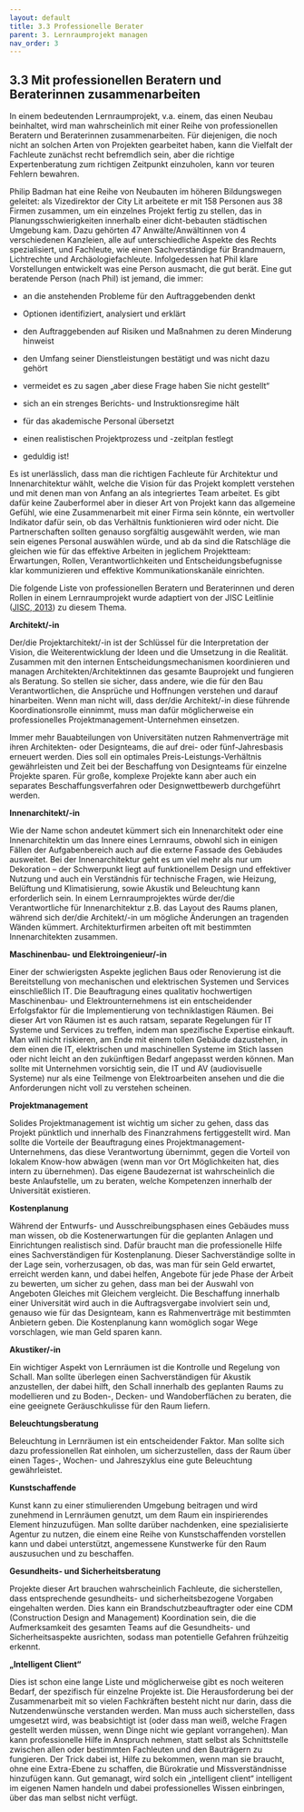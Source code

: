 ```yaml
---
layout: default
title: 3.3 Professionelle Berater
parent: 3. Lernraumprojekt managen
nav_order: 3
---
```


## 3.3 Mit professionellen Beratern und Beraterinnen zusammenarbeiten

In einem bedeutenden Lernraumprojekt, v.a. einem, das einen Neubau
beinhaltet, wird man wahrscheinlich mit einer Reihe von professionellen
Beratern und Beraterinnen zusammenarbeiten. Für diejenigen, die noch nicht an solchen
Arten von Projekten gearbeitet haben, kann die Vielfalt der Fachleute
zunächst recht befremdlich sein, aber die richtige Expertenberatung zum
richtigen Zeitpunkt einzuholen, kann vor teuren Fehlern bewahren.

Philip Badman hat eine Reihe von Neubauten im höheren Bildungswegen
geleitet: als Vizedirektor der City Lit arbeitete er mit 158 Personen
aus 38 Firmen zusammen, um ein einzelnes Projekt fertig zu stellen, das
in Planungsschwierigkeiten innerhalb einer dicht-bebauten städtischen
Umgebung kam. Dazu gehörten 47 Anwälte/Anwältinnen von 4 verschiedenen Kanzleien,
alle auf unterschiedliche Aspekte des Rechts spezialisiert, und
Fachleute, wie einen Sachverständige für Brandmauern, Lichtrechte und
Archäologiefachleute. Infolgedessen hat Phil klare Vorstellungen entwickelt
was eine Person ausmacht, die gut berät. Eine gut beratende Person (nach Phil) ist jemand,
die immer:

-   an die anstehenden Probleme für den Auftraggebenden denkt

-   Optionen identifiziert, analysiert und erklärt

-   den Auftraggebenden auf Risiken und Maßnahmen zu deren Minderung hinweist

-   den Umfang seiner Dienstleistungen bestätigt und was nicht dazu gehört

-   vermeidet es zu sagen „aber diese Frage haben Sie nicht gestellt“

-   sich an ein strenges Berichts- und Instruktionsregime hält

-   für das akademische Personal übersetzt

-   einen realistischen Projektprozess und -zeitplan festlegt

-   geduldig ist!

Es ist unerlässlich, dass man die richtigen Fachleute für Architektur und
Innenarchitektur wählt, welche die Vision für das Projekt komplett
verstehen und mit denen man von Anfang an als integriertes Team
arbeitet. Es gibt dafür keine Zauberformel aber in dieser Art von
Projekt kann das allgemeine Gefühl, wie eine Zusammenarbeit mit einer
Firma sein könnte, ein wertvoller Indikator dafür sein, ob das
Verhältnis funktionieren wird oder nicht. Die Partnerschaften sollten genauso
sorgfältig ausgewählt werden, wie man sein eigenes Personal auswählen
würde, und ab da sind die Ratschläge die gleichen wie für das effektive
Arbeiten in jeglichem Projektteam: Erwartungen, Rollen,
Verantwortlichkeiten und Entscheidungsbefugnisse klar kommunizieren und
effektive Kommunikationskanäle einrichten.

Die folgende Liste von professionellen Beratern und Beraterinnen und deren Rollen in
einem Lernraumprojekt wurde adaptiert von der JISC Leitlinie ([JISC, 2013](../11_Referenzen.md)) zu diesem Thema.

**Architekt/-in**

Der/die Projektarchitekt/-in ist der Schlüssel für die Interpretation der
Vision, die Weiterentwicklung der Ideen und die Umsetzung in die
Realität. Zusammen mit den internen Entscheidungsmechanismen koordinieren und managen Architekten/Architektinnen das gesamte Bauprojekt 
und fungieren als Beratung. So stellen sie sicher, dass andere,
wie die für den Bau Verantwortlichen, die Ansprüche und Hoffnungen verstehen und darauf
hinarbeiten. Wenn man nicht will, dass der/die Architekt/-in diese führende
Koordinationsrolle einnimmt, muss man dafür möglicherweise ein
professionelles Projektmanagement-Unternehmen einsetzen.

Immer mehr Bauabteilungen von Universitäten nutzen Rahmenverträge
mit ihren Architekten- oder Designteams, die auf drei- oder
fünf-Jahresbasis erneuert werden. Dies soll ein optimales
Preis-Leistungs-Verhältnis gewährleisten und Zeit bei der Beschaffung
von Designteams für einzelne Projekte sparen. Für große, komplexe
Projekte kann aber auch ein separates Beschaffungsverfahren oder
Designwettbewerb durchgeführt werden.

**Innenarchitekt/-in**

Wie der Name schon andeutet kümmert sich ein Innenarchitekt oder eine Innenarchitektin um das
Innere eines Lernraums, obwohl sich in einigen Fällen der
Aufgabenbereich auch auf die externe Fassade des Gebäudes ausweitet. Bei
der Innenarchitektur geht es um viel mehr als nur um Dekoration – der
Schwerpunkt liegt auf funktionellem Design und effektiver Nutzung und
auch ein Verständnis für technische Fragen, wie Heizung, Belüftung und
Klimatisierung, sowie Akustik und Beleuchtung kann erforderlich sein. In einem Lernraumprojektes würde der/die Verantwortliche für  Innenarchitektur z.B. das Layout des Raums planen, während sich der/die Architekt/-in um mögliche Änderungen an tragenden Wänden kümmert. Architekturfirmen
arbeiten oft mit bestimmten Innenarchitekten zusammen.

**Maschinenbau- und Elektroingenieur/-in**

Einer der schwierigsten Aspekte jeglichen Baus oder Renovierung ist die
Bereitstellung von mechanischen und elektrischen Systemen und Services
einschließlich IT. Die Beauftragung eines qualitativ hochwertigen
Maschinenbau- und Elektrounternehmens ist ein entscheidender Erfolgsfaktor
für die Implementierung von techniklastigen Räumen. Bei dieser Art von
Räumen ist es auch ratsam, separate Regelungen für IT Systeme und Services
zu treffen, indem man spezifische Expertise einkauft. Man will nicht
riskieren, am Ende mit einem tollen Gebäude dazustehen, in dem einen die IT,
elektrischen und maschinellen Systeme im Stich lassen oder nicht leicht an
den zukünftigen Bedarf angepasst werden können. Man sollte mit Unternehmen
vorsichtig sein, die IT und AV (audiovisuelle Systeme) nur als eine
Teilmenge von Elektroarbeiten ansehen und die die Anforderungen nicht voll
zu verstehen scheinen.

**Projektmanagement**

Solides Projektmanagement ist wichtig um sicher zu gehen, dass das
Projekt pünktlich und innerhalb des Finanzrahmens fertiggestellt wird.
Man sollte die Vorteile der Beauftragung eines
Projektmanagement-Unternehmens, das diese Verantwortung übernimmt, gegen
die Vorteil von lokalem Know-how abwägen (wenn man vor Ort Möglichkeiten
hat, dies intern zu übernehmen). Das eigene Baudezernat ist wahrscheinlich
die beste Anlaufstelle, um zu beraten, welche Kompetenzen innerhalb der
Universität existieren.

**Kostenplanung**

Während der Entwurfs- und Ausschreibungsphasen eines Gebäudes muss man
wissen, ob die Kostenerwartungen für die geplanten Anlagen und
Einrichtungen realistisch sind. Dafür braucht man die professionelle
Hilfe eines Sachverständigen für Kostenplanung. Dieser Sachverständige sollte in der Lage sein,
vorherzusagen, ob das, was man für sein Geld erwartet, erreicht werden
kann, und dabei helfen, Angebote für jede Phase der Arbeit zu
bewerten, um sicher zu gehen, dass man bei der Auswahl von Angeboten
Gleiches mit Gleichem vergleicht. Die Beschaffung innerhalb einer
Universität wird auch in die Auftragsvergabe involviert sein und,
genauso wie für das Designteam, kann es Rahmenverträge mit bestimmten
Anbietern geben. Die Kostenplanung kann womöglich sogar Wege vorschlagen,
wie man Geld sparen kann.

**Akustiker/-in**

Ein wichtiger Aspekt von Lernräumen ist die Kontrolle und Regelung von
Schall. Man sollte überlegen einen Sachverständigen für Akustik anzustellen, der dabei
hilft, den Schall innerhalb des geplanten Raums zu modellieren und zu
Boden-, Decken- und Wandoberflächen zu beraten, die eine geeignete
Geräuschkulisse für den Raum liefern.

**Beleuchtungsberatung**

Beleuchtung in Lernräumen ist ein entscheidender Faktor. Man sollte sich dazu professionellen Rat einholen, um sicherzustellen, dass der Raum über einen Tages-, Wochen- und Jahreszyklus eine
gute Beleuchtung gewährleistet.

**Kunstschaffende**

Kunst kann zu einer stimulierenden Umgebung beitragen und
wird zunehmend in Lernräumen genutzt, um dem Raum ein inspirierendes
Element hinzuzufügen. Man sollte darüber nachdenken, eine spezialisierte
Agentur zu nutzen, die einem eine Reihe von Kunstschaffenden vorstellen kann
und dabei unterstützt, angemessene Kunstwerke für den Raum auszusuchen
und zu beschaffen.

**Gesundheits- und Sicherheitsberatung**

Projekte dieser Art brauchen wahrscheinlich Fachleute, die
sicherstellen, dass entsprechende gesundheits- und
sicherheitsbezogene Vorgaben eingehalten werden. Dies kann ein
Brandschutzbeauftragter oder eine CDM (Construction Design and Management)
Koordination sein, die die Aufmerksamkeit des gesamten Teams auf die
Gesundheits- und Sicherheitsaspekte ausrichten, sodass man potentielle Gefahren
frühzeitig erkennt.

**„Intelligent Client“**

Dies ist schon eine lange Liste und möglicherweise gibt es noch weiteren
Bedarf, der spezifisch für einzelne Projekte ist. Die Herausforderung bei der 
Zusammenarbeit mit so vielen Fachkräften besteht nicht nur darin, dass die 
Nutzendenwünsche verstanden werden. Man muss auch sicherstellen, dass umgesetzt wird,
was beabsichtigt ist (oder dass man weiß, welche Fragen gestellt werden müssen, 
wenn Dinge nicht wie geplant vorrangehen). Man kann professionelle Hilfe in Anspruch
nehmen, statt selbst als Schnittstelle zwischen allen oder bestimmten
Fachleuten und den Bauträgern zu fungieren. Der Trick dabei ist, Hilfe
zu bekommen, wenn man sie braucht, ohne eine Extra-Ebene zu schaffen, die
Bürokratie und Missverständnisse hinzufügen kann. Gut gemanagt, wird
solch ein „intelligent client“ intelligent im eigenen Namen handeln und
dabei professionelles Wissen einbringen, über das man selbst nicht
verfügt.
